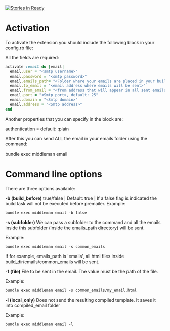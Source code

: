 [![Stories in Ready](https://badge.waffle.io/MarsBased/middleman-email.png?label=ready&title=Ready)](https://waffle.io/MarsBased/middleman-email)
# Activation

To activate the extension you should include the following block in your config.rb file:

All the fields are required:

```ruby
activate :email do |email|
  email.user = "<smtp username>"
  email.password = "<smtp password>"
  email.emails_path= "<Folder where your emails are placed in your build directory, for example: emails. This path will be the base path after your build directory.>"
  email.to_email = "<email address where emails will be sent>"
  email.from_email = "<from address that will appear in all sent emails>"
  email.port = "<Smtp port>, default: 25"
  email.domain = "<Smtp domain>"
  email.address = "<Smtp address>"
end
```


Another properties that you can specify in the block are:

authentication = <Authentication method for smtp> default: :plain

After this you can send ALL the email in your emails folder using the command:

bundle exec middleman email

# Command line options
There are three options available:


**-b (build_before)** true/false | Default: true | If a false flag is indicated the build task will not be executed before premailer.
Example:
```
bundle exec middleman email -b false
```

**-s (subfolder)** We can pass a subfolder to the command and all the emails inside this subfolder (inside the emails_path directory) will be sent.

Example:

```
bundle exec middleman email -s common_emails
```

If for example, emails_path is 'emails', all html files inside build_dir/emails/common_emails will be sent.

**-f (file)** File to be sent in the email. The value must be the path of the file.

Example:

```
bundle exec middleman email -s common_emails/my_email.html
```

**-l (local_only)** Does not send the resulting compiled template. It saves it into compiled_email folder

Example:

```
bundle exec middleman email -l
```

